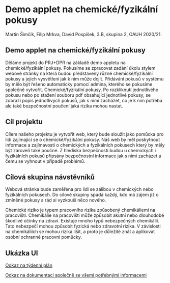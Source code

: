 # Demo applet na chemické/fyzikální pokusy
 Martin Šimčík, Filip Mrkva, David Pospíšek, 3.B, skupina 2, OAUH 2020/21.
## Demo applet na chemické/fyzikální pokusy
 Děláme projekt do PRJ+DPR na základě demo appletu na chemické/fyzikální pokusy. Pokusíme se zpracovat zadání úkolu stylem webové stránky na která budou představeny různé chemické/fyzikální pokusy a jejich vysvětlení jak k nim může dojít. Přidávání pokusů v systému by mělo být řešeno automaticky pomocí admina, kterého se pokusíme společně vytvořit.  Chemické/fyzikální pokusy. Po rozkliknutí jednotlivého pokusu nebo po stažení souboru pdf obsahující jednotlivé pokusy, se zobrazí popis jednotlivých pokusů, jak s nimi zacházet, co je k nim potřeba ale také bezpečnostní poučení jaká rizika mohou nastat.
 
## Cíl projektu
 Cílem našeho projektu je vytvořit web, který bude sloužit jako pomůcka pro lidi zajímající se o chemické/fyzikální pokusy. Náš web by měl poskytnout informace a zajímavosti o chemických a fyzikálních pokusech který by měly být zároveň také poučné. Z hlediska bezpečnosti budou u chemických i fyzikálních pokusů připsány bezpečnostní informace jak s nimi zacházet a čemu se vyhnout v případě problémů.
	
## Cílová skupina návstěvníků
 Webová stránka bude zaměřena pro lidi se zálibou v chemických nebo fyzikálních pokusech. Do cílové skupiny spadá každý, kdo má zájem již o zmíněné pokusy a rád si vyzkouší něco nového.
	
 
Chemické riziko je typem pracovního rizika způsobený chemikáliemi na pracovišti. Chemikálie na pracovišti může způsobit akutní nebo dlouhodobé škodlivé účinky na zdraví. Existuje mnoho typů nebezpečných chemikálií. Tato nebezpečí mohou způsobit fyzická nebo zdravotní rizika. V závislosti na chemikáliích se mohou rizika lišit, a proto je důležité znát a aplikovat osobní ochranné pracovní pomůcky.

## Ukázka UI
[Odkaz na týdenní plán](https://github.com/martinsimcik/DPRPRJ-projekt/tree/main/plan)

[Odkaz na dokumentaci společně se všemi potřebnými informacemi](https://github.com/martinsimcik/DPRPRJ-projekt/blob/main/doc/02-use-case/Dokumentace.md)
